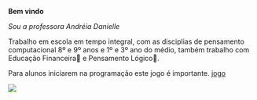 **Bem vindo**

_Sou a professora Andréia Danielle_

  Trabalho em escola em tempo integral, com as disciplias de pensamento computacional 8º e 9º anos e 1º e 3º ano do médio, também trabalho com Educação Financeira🤑 e Pensamento Lógico🙂.

  
Para alunos iniciarem na programação este jogo é importante. [jogo](https://compute-it.toxicode.fr/)

![](https://media1.tenor.com/m/1-FBshJd4t8AAAAd/monkey-with-money-happy-withmoney.gif)
